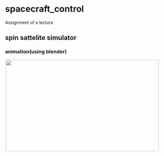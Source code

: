 # spacecraft_control
Assignment of a lecture

## spin sattelite simulator

### animation(using blender)

<p align="center">
  <img src = "https://github.com/arahatashun/spacecraft_control/wiki/animation/0001-1002.gif" width="500" height="300" >
</p>
